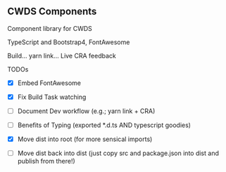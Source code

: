 CWDS Components
---

Component library for CWDS

TypeScript and Bootstrap4, FontAwesome

Build... yarn link... Live CRA feedback

TODOs

 * [x] Embed FontAwesome
 * [x] Fix Build Task watching
 * [ ] Document Dev workflow (e.g.; yarn link + CRA)
 * [ ] Benefits of Typing (exported *.d.ts AND typescript goodies)
 * [x] Move dist into root (for more sensical imports)
 * [ ] Move dist back into dist (just copy src and package.json into dist and publish from there!)

